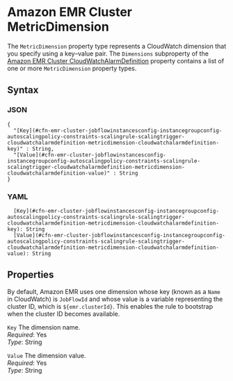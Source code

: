 # Amazon EMR Cluster MetricDimension<a name="aws-properties-emr-cluster-jobflowinstancesconfig-instancegroupconfig-autoscalingpolicy-constraints-scalingrule-scalingtrigger-cloudwatchalarmdefinition-metricdimension"></a>

The `MetricDimension` property type represents a CloudWatch dimension that you specify using a key–value pair\. The `Dimensions` subproperty of the [Amazon EMR Cluster CloudWatchAlarmDefinition](aws-properties-elasticmapreduce-cluster-cloudwatchalarmdefinition.md) property contains a list of one or more `MetricDimension` property types\.

## Syntax<a name="w4ab1c21c10d132c13c70b5"></a>

### JSON<a name="aws-properties-emr-cluster-jobflowinstancesconfig-instancegroupconfig-autoscalingpolicy-constraints-scalingrule-scalingtrigger-cloudwatchalarmdefinition-metricdimension-syntax.json"></a>

```
{
  "[Key](#cfn-emr-cluster-jobflowinstancesconfig-instancegroupconfig-autoscalingpolicy-constraints-scalingrule-scalingtrigger-cloudwatchalarmdefinition-metricdimension-cloudwatchalarmdefinition-key)" : String,
  "[Value](#cfn-emr-cluster-jobflowinstancesconfig-instancegroupconfig-autoscalingpolicy-constraints-scalingrule-scalingtrigger-cloudwatchalarmdefinition-metricdimension-cloudwatchalarmdefinition-value)" : String
}
```

### YAML<a name="aws-properties-emr-cluster-jobflowinstancesconfig-instancegroupconfig-autoscalingpolicy-constraints-scalingrule-scalingtrigger-cloudwatchalarmdefinition-metricdimension-syntax.yaml"></a>

```
  [Key](#cfn-emr-cluster-jobflowinstancesconfig-instancegroupconfig-autoscalingpolicy-constraints-scalingrule-scalingtrigger-cloudwatchalarmdefinition-metricdimension-cloudwatchalarmdefinition-key): String
  [Value](#cfn-emr-cluster-jobflowinstancesconfig-instancegroupconfig-autoscalingpolicy-constraints-scalingrule-scalingtrigger-cloudwatchalarmdefinition-metricdimension-cloudwatchalarmdefinition-value): String
```

## Properties<a name="w4ab1c21c10d132c13c70b7"></a>

By default, Amazon EMR uses one dimension whose key \(known as a `Name` in CloudWatch\) is `JobFlowId` and whose value is a variable representing the cluster ID, which is `${emr.clusterId}`\. This enables the rule to bootstrap when the cluster ID becomes available\.

`Key`  <a name="cfn-emr-cluster-jobflowinstancesconfig-instancegroupconfig-autoscalingpolicy-constraints-scalingrule-scalingtrigger-cloudwatchalarmdefinition-metricdimension-cloudwatchalarmdefinition-key"></a>
The dimension name\.  
*Required*: Yes  
*Type*: String

`Value`  <a name="cfn-emr-cluster-jobflowinstancesconfig-instancegroupconfig-autoscalingpolicy-constraints-scalingrule-scalingtrigger-cloudwatchalarmdefinition-metricdimension-cloudwatchalarmdefinition-value"></a>
The dimension value\.  
*Required*: Yes  
*Type*: String
